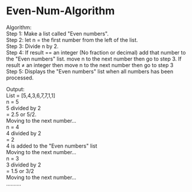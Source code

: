 # Even-Num-Algorithm
Algorithm:  
Step 1: Make a list called "Even numbers".  
Step 2: let n = the first number from the left of the list.  
Step 3: Divide n by 2.  
Step 4: If result == an integer (No fraction or decimal) add that number to the "Even numbers" list. move n to the next number then go to step 3. If result ≠ an integer then move n to the next number then go to step 3  
Step 5: Displays the "Even numbers" list when all numbers has been processed.  

Output:  
List = [5,4,3,6,7,7,1,1]  
n = 5  
5 divided by 2  
= 2.5 or 5/2.  
Moving to the next number...  
n = 4  
4 divided by 2  
= 2  
4 is added to the "Even numbers" list  
Moving to the next number...  
n = 3  
3 divided by 2  
= 1.5 or 3/2  
Moving to the next number...  
..........  

